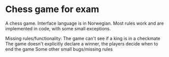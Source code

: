 # Chess game for exam
A chess game.
Interface language is in Norwegian.
Most rules work and are implemented in code, with some small exceptions.

Missing rules/functionality:
The game can't see if a king is in a checkmate
The game doesn't explicitly declare a winner, the players decide when to end the game
Some other small bugs/missing rules
